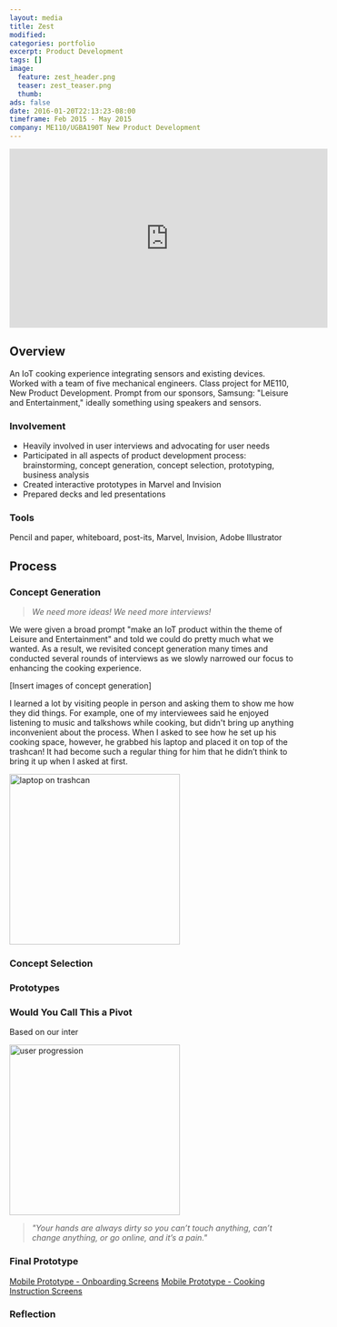 ```yaml
---
layout: media
title: Zest
modified:
categories: portfolio
excerpt: Product Development
tags: []
image:
  feature: zest_header.png
  teaser: zest_teaser.png
  thumb:
ads: false
date: 2016-01-20T22:13:23-08:00
timeframe: Feb 2015 - May 2015
company: ME110/UGBA190T New Product Development
---
```

<iframe width="560" height="315" src="https://www.youtube.com/embed/j18eTHD7LU4" frameborder="0" allowfullscreen></iframe>

## Overview
An IoT cooking experience integrating sensors and existing devices. 
Worked with a team of five mechanical engineers. Class project for ME110, 
New Product Development. Prompt from our sponsors, Samsung: 
"Leisure and Entertainment," ideally something using speakers and sensors. 

### Involvement
- Heavily involved in user interviews and advocating for user needs 
- Participated in all aspects of product development process: brainstorming, 
  concept generation, concept selection, prototyping, business analysis
- Created interactive prototypes in Marvel and Invision
- Prepared decks and led presentations

### Tools

Pencil and paper, whiteboard, post-its, Marvel, Invision, Adobe Illustrator

## Process

### Concept Generation

> *We need more ideas! We need more interviews!*

We were given a broad prompt "make an IoT product within the theme of Leisure
and Entertainment" and told we could do pretty much what we wanted. As a
result, we revisited concept generation many times and conducted several rounds of 
interviews as we slowly narrowed our focus to enhancing the cooking experience.

[Insert images of concept generation]

I learned a lot by visiting people in person and asking 
them to show me how they did things. For example, one of my interviewees 
said he enjoyed listening to music and talkshows while cooking, but didn't bring
up anything inconvenient about the process. When I asked 
to see how he set up his cooking space, however, he grabbed his laptop and 
placed it on top of the trashcan! It had become such a regular thing for him 
that he didn’t think to bring it up when I asked at first.

<img src="{{ site.url }}/images/trashcan_music.jpg" alt="laptop on trashcan" itemprop="image" height="300px">


### Concept Selection

### Prototypes

### Would You Call This a Pivot

Based on our inter

<img src="{{ site.url }}/images/roadmap.png" alt="user progression" itemprop="image" height="300px">



> *"Your hands are always dirty so you can’t touch anything, can’t change anything, 
  or go online, and it’s a pain."*

### Final Prototype

<a class="btn" href="https://invis.io/F97N9TBHS">Mobile Prototype - Onboarding Screens</a>
<a class="btn" href="https://invis.io/9U2X87YK4">Mobile Prototype - Cooking Instruction Screens</a>
### Reflection


